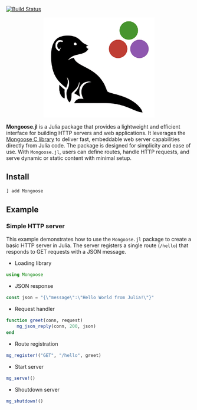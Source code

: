 [![Build Status](https://github.com/AbrJA/Mongoose.jl/actions/workflows/CI.yml/badge.svg?branch=main)](https://github.com/AbrJA/Mongoose.jl/actions/workflows/CI.yml?query=branch%3Amain)

<p align="center">
    <img width="300px" src="logo.png"/>
</p>

**Mongoose.jl** is a Julia package that provides a lightweight and efficient interface for building HTTP servers and web applications. It leverages the [Mongoose C library](https://github.com/cesanta/mongoose) to deliver fast, embeddable web server capabilities directly from Julia code. The package is designed for simplicity and ease of use. With `Mongoose.jl`, users can define routes, handle HTTP requests, and serve dynamic or static content with minimal setup.

## Install

```julia
] add Mongoose
```

## Example

### Simple HTTP server

This example demonstrates how to use the `Mongoose.jl` package to create a basic HTTP server in Julia. The server registers a single route (`/hello`) that responds to GET requests with a JSON message.

- Loading library

```julia
using Mongoose
```

- JSON response

```julia
const json = "{\"message\":\"Hello World from Julia!\"}"
```

- Request handler

```julia
function greet(conn, request)
    mg_json_reply(conn, 200, json)
end
```

- Route registration

```julia
mg_register!("GET", "/hello", greet)
```

- Start server

```julia
mg_serve!()
```

- Shoutdown server

```julia
mg_shutdown!()
```
